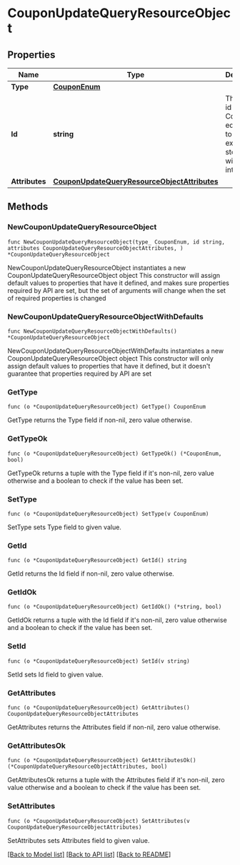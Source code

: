 # CouponUpdateQueryResourceObject

## Properties

Name | Type | Description | Notes
------------ | ------------- | ------------- | -------------
**Type** | [**CouponEnum**](CouponEnum.md) |  | 
**Id** | **string** | The internal id of a Coupon is equivalent to its external id stored within an integration. | 
**Attributes** | [**CouponUpdateQueryResourceObjectAttributes**](CouponUpdateQueryResourceObjectAttributes.md) |  | 

## Methods

### NewCouponUpdateQueryResourceObject

`func NewCouponUpdateQueryResourceObject(type_ CouponEnum, id string, attributes CouponUpdateQueryResourceObjectAttributes, ) *CouponUpdateQueryResourceObject`

NewCouponUpdateQueryResourceObject instantiates a new CouponUpdateQueryResourceObject object
This constructor will assign default values to properties that have it defined,
and makes sure properties required by API are set, but the set of arguments
will change when the set of required properties is changed

### NewCouponUpdateQueryResourceObjectWithDefaults

`func NewCouponUpdateQueryResourceObjectWithDefaults() *CouponUpdateQueryResourceObject`

NewCouponUpdateQueryResourceObjectWithDefaults instantiates a new CouponUpdateQueryResourceObject object
This constructor will only assign default values to properties that have it defined,
but it doesn't guarantee that properties required by API are set

### GetType

`func (o *CouponUpdateQueryResourceObject) GetType() CouponEnum`

GetType returns the Type field if non-nil, zero value otherwise.

### GetTypeOk

`func (o *CouponUpdateQueryResourceObject) GetTypeOk() (*CouponEnum, bool)`

GetTypeOk returns a tuple with the Type field if it's non-nil, zero value otherwise
and a boolean to check if the value has been set.

### SetType

`func (o *CouponUpdateQueryResourceObject) SetType(v CouponEnum)`

SetType sets Type field to given value.


### GetId

`func (o *CouponUpdateQueryResourceObject) GetId() string`

GetId returns the Id field if non-nil, zero value otherwise.

### GetIdOk

`func (o *CouponUpdateQueryResourceObject) GetIdOk() (*string, bool)`

GetIdOk returns a tuple with the Id field if it's non-nil, zero value otherwise
and a boolean to check if the value has been set.

### SetId

`func (o *CouponUpdateQueryResourceObject) SetId(v string)`

SetId sets Id field to given value.


### GetAttributes

`func (o *CouponUpdateQueryResourceObject) GetAttributes() CouponUpdateQueryResourceObjectAttributes`

GetAttributes returns the Attributes field if non-nil, zero value otherwise.

### GetAttributesOk

`func (o *CouponUpdateQueryResourceObject) GetAttributesOk() (*CouponUpdateQueryResourceObjectAttributes, bool)`

GetAttributesOk returns a tuple with the Attributes field if it's non-nil, zero value otherwise
and a boolean to check if the value has been set.

### SetAttributes

`func (o *CouponUpdateQueryResourceObject) SetAttributes(v CouponUpdateQueryResourceObjectAttributes)`

SetAttributes sets Attributes field to given value.



[[Back to Model list]](../README.md#documentation-for-models) [[Back to API list]](../README.md#documentation-for-api-endpoints) [[Back to README]](../README.md)


